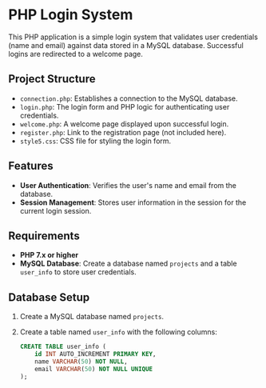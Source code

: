 # PHP Login System

This PHP application is a simple login system that validates user credentials (name and email) against data stored in a MySQL database. Successful logins are redirected to a welcome page.

## Project Structure

- `connection.php`: Establishes a connection to the MySQL database.
- `login.php`: The login form and PHP logic for authenticating user credentials.
- `welcome.php`: A welcome page displayed upon successful login.
- `register.php`: Link to the registration page (not included here).
- `style5.css`: CSS file for styling the login form.

## Features

- **User Authentication**: Verifies the user's name and email from the database.
- **Session Management**: Stores user information in the session for the current login session.

## Requirements

- **PHP 7.x or higher**
- **MySQL Database**: Create a database named `projects` and a table `user_info` to store user credentials.

## Database Setup

1. Create a MySQL database named `projects`.
2. Create a table named `user_info` with the following columns:

   ```sql
   CREATE TABLE user_info (
       id INT AUTO_INCREMENT PRIMARY KEY,
       name VARCHAR(50) NOT NULL,
       email VARCHAR(50) NOT NULL UNIQUE
   );
   ```
